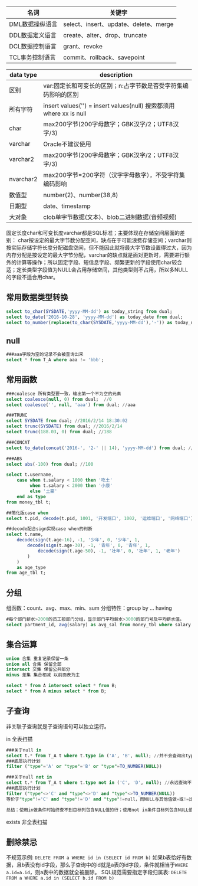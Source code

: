 |名词|关键字|
|---|---|
|DML数据操纵语言|select、insert、update、delete、merge|
|DDL数据定义语言|create、alter、drop、truncate|
|DCL数据控制语言|grant、revoke|
|TCL事务控制语言|commit、rollback、savepoint|

|data type|description|
|---|---|
|区别|var:固定长和可变长的区别；n:占字节数是否受字符集编码影响的区别|
|所有字符|insert values('') = insert values(null) 搜索都须用where xx is null|
|char|max200字节(200字母数字；GBK汉字/2；UTF8汉字/3)|
|varchar|Oracle不建议使用|
|varchar2|max200字节(200字母数字；GBK汉字/2；UTF8汉字/3)|
|nvarchar2|max200字节=200字符（汉字字母数字），不受字符集编码影响|
|数值型|number(2)、number(38,8)|
|日期型|date、timestamp|
|大对象|clob单字节数据(文本)、blob二进制数据(音频视频)|

固定长度char和可变长度varchar都是SQL标准；主要体现在存储空间层面的差别：
char按设定的最大字节数分配空间，缺点在于可能浪费存储空间；varchar则按实际存储字符长度分配磁盘空间，但不能因此就将最大字节数设置得过大，因为内存分配是按设定的最大字节分配，varchar的缺点就是面对更新时，需要进行额外的计算等操作；所以固定字段、短信息字段、频繁更新的字段使用char较合适；定长类型字段值为NULL会占用存储空间，其他类型则不占用，所以多NULL的字段不适合用char。

## 常用数据类型转换

```sql
select to_char(SYSDATE,'yyyy-MM-dd') as today_string from dual;
select to_date('2016-10-28', 'yyyy-MM-dd') as today_date from dual;
select to_number(replace(to_char(SYSDATE,'yyyy-MM-dd'),'-')) as today_number from dual;
```

## null

```sql
###aaa字段为空的记录不会被查询出来
select * from T_A where aaa != 'bbb';
```

## 常用函数

```sql
###coalesce 所有类型要一致，输出第一个不为空的元素
select coalesce(null, 0) from dual;  //0
select coalesce('', null, 'aaa') from dual; //aaa

###TRUNC
select SYSDATE from dual; //2016/2/14 18:30:02
select trunc(SYSDATE) from dual; //2016/2/14
select trunc(188.03, 0) from dual; //188

###CONCAT
select to_date(concat('2016-', '2-' || 14), 'yyyy-MM-dd') from dual; //2016/2/14

###ABS
select abs(-100) from dual; //100
```

```sql
select t.username, 
    case when t.salary < 1000 then '吃土'
         when t.salary < 2000 then '小康'
         else '土豪'
    end as type
from money_tbl t;

##简化版case when
select t.pid, decode(t.pid, 1001, '开发端口', 1002, '运维端口', '网络端口') from pid_tbl t;

##decode配合sign实现case when的判断
select t.name, 
    decode(sign(t.age-16), -1, '少年', 0, '少年', 1,
        decode(sign(t.age-30), -1, '青年', 0, '青年', 1,
            decode(sign(t.age-50), -1, '壮年', 0, '壮年', 1, '老年')
        )
    )
    as age_type
from age_tbl t;
```

## 分组

组函数：count、avg、max、min、sum
分组特性：group by ... having

```sql
#每个部门薪水>2000的员工按部门分组，显示部门平均薪水>3000的部门号及平均薪水值。
select partment_id, avg(salary) as avg_sal from money_tbl where salary > 2000 group by partment_id having avg_sal > 3000;  
```

## 集合运算

```sql
union 合集 重复记录保留一条
union all 合集 保留全部
intersect 交集 保留公共部分
minus 差集 集合相减 以前面表为主

select * from A intersect select * from B;
select * from A minus select * from B;
```

## 子查询

非关联子查询就是子查询语句可以独立运行。

in 全表扫描

```sql
###关于null in
select t.* from T_A t where t.type in ('A', 'B', null); //并不会查询出type为空的记录
###底层执行计划
filter ("type"='A' or "type"='B' or "type"=TO_NUMBER(NULL))

###关于null not in
select t.* from T_A t where t.type not in ('C', 'D', null); //永远查询不到记录
###底层执行计划
filter ("type"<>'C' and "type"<>'D' and "type"<>TO_NUMBER(NULL))
等价于"type"!='C' and "type"!='D' and "type"!=null，而NULL与其他值做=或!=比较结果都是UNKNOWN，所以整个条件为flase，查不出数据

总结：使用in做条件时始终查不到目标列包含NULL值的行；使用not in条件目标列包含NULL值的行，则永远查不到结果。
```

exists 非全表扫描


## 删除禁忌

不规范示例: ``DELETE FROM a WHERE id in (SELECT id FROM b)``
如果b表恰好有数据，且b表没有id字段，那么子查询中的id就是a表的id字段，条件就相当于``WHERE a.id=a.id``，则a表中的数据就全被删除。 
SQL规范需要指定字段归属表: ``DELETE FROM a WHERE a.id in (SELECT b.id FROM b)``


